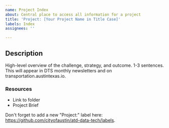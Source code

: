 ```yaml
---
name: Project Index
about: Central place to access all information for a project
title: 'Project: [Your Project Name in Title Case]'
labels: Index
assignees: ''

---
```


## Description
High-level overview of the challenge, strategy, and outcome. 1-3 sentences. This will appear in DTS monthly newsletters and on transportation.austintexas.io.  

<!-- Information below this line will not be pulled on to the website -->
### Resources
- Link to folder 
- Project Brief

Don't forget to add a new "Project:" label here: https://github.com/cityofaustin/atd-data-tech/labels.
